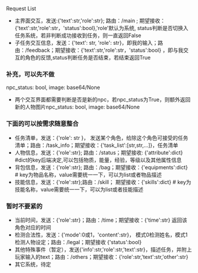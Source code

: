 Request List

- 主界面交互，发送:{'text':str,'role':str}; 路由：/main ; 期望接收：{'text':str,'role':str，'status':bool},'role'默认为系统, status判断是否切换入任务系统，若非判断成功接收到任务，则一直返回False
- 子任务交互信息，发送：{'text': str, 'role': str}，即我的输入；路由：/feedback；期望接收：{'text':str,'role':str，'status':bool} ，即与我交互的角色的反馈,status判断任务是否结束，若结束返回True

### 补充，可以先不做
npc_status: bool, image: base64/None
- 两个交互界面都需要判断是否是新的npc，若npc_status为True，则额外返回新的人物图片npc_status: bool, image: base64/None

### 下面的可以按需求随意整合

- 任务清单，发送：{'role': str }， 发送某个角色，给除这个角色可接受的任务清单；路由：/task_info；期望接收：{'task_list':[str,str,...]}，任务清单
- 人物信息，发送：{'role':str}; 路由：/status；期望接收: {'attribute':dict} #dict的key后端决定,可以包括物质，能量，经验，等级以及其他属性信息
- 背包信息，发送：{'role':str}; 路由：/bag；期望接收：{'equipments':dict} # key为物品名称，value需要统一一下，可以为list或者物品描述
- 技能信息，发送：{'role':str};路由：/skill； 期望接收：{'skills':dict} # key为技能名称，value需要统一一下，可以为list或者技能描述
<!-- -  -->
<!-- - 接受某任务，发送：{'text':str, 'role':str}；路由：/accept；期望接收：{'status':bool,''} -->
### 暂时不要紧的
- 当前时间，发送：{'role':str}；路由：/time；期望接收：{'time':str} 返回该角色对应的时间
- 检测合法性，发送：{'mode':0或1，'content':str}， 模式0检测姓名，模式1检测人物设定；路由：/legal；期望接收 {'status':bool}
- 其他特殊事件（暂定），发送{'info':str,'role':str,'text':str}，描述任务，并附上玩家输入的text；路由：/others；期望接收：{’role':str,'text':str,'other':str}
- 其它系统，待定
